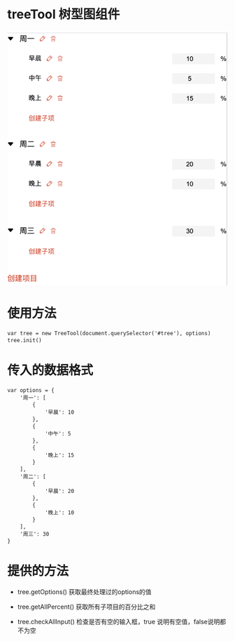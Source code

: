 # treeTool 树型图组件

![demo.png](https://raw.githubusercontent.com/VictorZW/treeTool/main/image/demo.png)

# 使用方法

```
var tree = new TreeTool(document.querySelector('#tree'), options)
tree.init()
```

# 传入的数据格式

```
var options = {
    '周一': [
        {
            '早晨': 10
        },
        {
            '中午': 5
        },
        {
            '晚上': 15
        }
    ],
    '周二': [
        {
            '早晨': 20
        },
        {
            '晚上': 10
        }
    ],
    '周三': 30
}
```

# 提供的方法

- tree.getOptions() 获取最终处理过的options的值

- tree.getAllPercent() 获取所有子项目的百分比之和

- tree.checkAllInput() 检查是否有空的输入框，true 说明有空值，false说明都不为空

